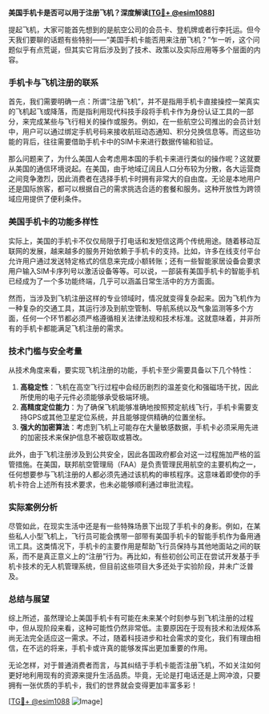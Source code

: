 **美国手机卡是否可以用于注册飞机？深度解读[[TG💪+ @esim1088](https://t.me/s/esim1088)]**

提起飞机，大家可能首先想到的是航空公司的会员卡、登机牌或者行李托运。但今天我们要聊的话题有些特别——“美国手机卡能否用来注册飞机？”乍一听，这个问题似乎有点荒诞，但其实它背后涉及到了技术、政策以及实际应用等多个层面的内容。

### 手机卡与飞机注册的联系

首先，我们需要明确一点：所谓“注册飞机”，并不是指用手机卡直接操控一架真实的飞机起飞或降落，而是指利用现代科技手段将手机卡作为身份认证工具的一部分，来完成某些与飞行相关的操作或服务。例如，在一些航空公司推出的会员计划中，用户可以通过绑定手机号码来接收航班动态通知、积分兑换信息等。而这些功能的背后，往往需要借助手机卡中的SIM卡来进行数据传输和验证。

那么问题来了，为什么美国人会考虑用本国的手机卡来进行类似的操作呢？这就要从美国的通信环境说起。在美国，由于地域辽阔且人口分布较为分散，各大运营商之间竞争激烈，因此消费者在选择手机卡时拥有非常大的自由度。无论是本地用户还是国际旅客，都可以根据自己的需求挑选合适的套餐和服务。这种开放性为跨领域应用提供了便利条件。

### 美国手机卡的功能多样性

实际上，美国的手机卡不仅仅局限于打电话和发短信这两个传统用途。随着移动互联网的发展，越来越多的服务开始依赖于手机卡的支持。比如，许多在线支付平台允许用户通过发送特定格式的信息来完成小额转账；还有一些智能家居设备会要求用户输入SIM卡序列号以激活设备等等。可以说，一部装有美国手机卡的智能手机已经成为了一个多功能终端，几乎可以涵盖日常生活中的方方面面。

然而，当涉及到飞机注册这样的专业领域时，情况就变得复杂起来。因为飞机作为一种复杂的交通工具，其运行涉及到航空管制、导航系统以及气象监测等多个方面，任何一个环节都必须严格遵循相关法律法规和技术标准。这就意味着，并非所有的手机卡都能满足飞机注册的需求。

### 技术门槛与安全考量

从技术角度来看，要实现飞机注册的功能，手机卡至少需要具备以下几个特性：

1. **高稳定性**：飞机在高空飞行过程中会经历剧烈的温差变化和强磁场干扰，因此所使用的电子元件必须能够承受极端环境。
2. **高精度定位能力**：为了确保飞机能够准确地按照预定航线飞行，手机卡需要支持GPS或其他卫星定位系统，并且能够提供精确的位置坐标。
3. **强大的加密算法**：考虑到飞机上可能存在大量敏感数据，手机卡必须采用先进的加密技术来保护信息不被窃取或篡改。

此外，由于飞机注册涉及到公共安全，因此各国政府都会对这一过程施加严格的监管措施。在美国，联邦航空管理局（FAA）是负责管理民用航空的主要机构之一，任何想要参与飞机注册的人都必须先通过该机构的审核程序。这意味着即使你的手机卡符合上述所有技术要求，也未必能够顺利通过审批流程。

### 实际案例分析

尽管如此，在现实生活中还是有一些特殊场景下出现了手机卡的身影。例如，在某些私人小型飞机上，飞行员可能会携带一部带有美国手机卡的智能手机作为备用通讯工具。这类情况下，手机卡的主要作用是帮助飞行员保持与其他地面站之间的联系，而不是真正意义上的“注册”行为。再比如，有些初创公司正在尝试开发基于手机卡技术的无人机管理系统，但目前这些项目大多还处于实验阶段，并未广泛普及。

### 总结与展望

综上所述，虽然理论上美国手机卡有可能在未来某个时刻参与到飞机注册的过程中，但从现阶段来看，这种可能性仍然非常低。主要原因在于现有技术和法规体系尚无法完全适应这一需求。不过，随着科技进步和社会需求的变化，我们有理由相信，在不远的将来，手机卡或许真的能够发挥出更加重要的作用。

无论怎样，对于普通消费者而言，与其纠结于手机卡能否注册飞机，不如关注如何更好地利用现有的资源来提升生活品质。毕竟，无论是打电话还是上网冲浪，只要拥有一张优质的手机卡，我们的世界就会变得更加丰富多彩！

[[TG💪+ @esim1088](https://t.me/s/esim1088) ![Image](https://i.postimg.cc/4NQfJmqS/Snipaste-2025-05-13-00-14-12.png)]
